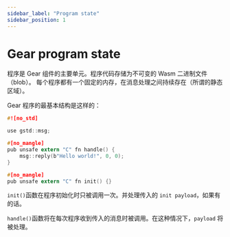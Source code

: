 ```yaml
---
sidebar_label: "Program state"
sidebar_position: 1
---
```


# Gear program state

程序是 Gear 组件的主要单元。程序代码存储为不可变的 Wasm 二进制文件（blob）。
每个程序都有一个固定的内存，在消息处理之间持续存在（所谓的静态区域）。

Gear 程序的最基本结构是这样的：

```c
#![no_std]

use gstd::msg;

#[no_mangle]
pub unsafe extern "C" fn handle() {
    msg::reply(b"Hello world!", 0, 0);
}

#[no_mangle]
pub unsafe extern "C" fn init() {}

```

`init()`函数在程序初始化时只被调用一次。并处理传入的 `init payload`，如果有的话。

`handle()`函数将在每次程序收到传入的消息时被调用。在这种情况下，`payload` 将被处理。

